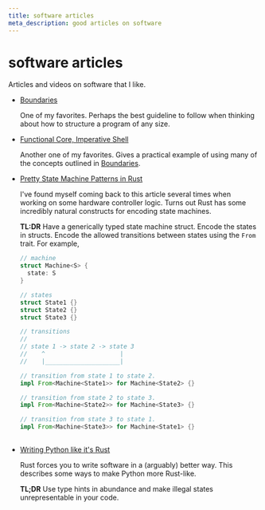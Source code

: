 ```yaml
---
title: software articles
meta_description: good articles on software
---
```


# software articles

Articles and videos on software that I like.

- [Boundaries](https://www.destroyallsoftware.com/talks/boundaries)

  One of my favorites. Perhaps the best guideline to follow when thinking about
  how to structure a program of any size.
  
- [Functional Core, Imperative Shell](https://www.destroyallsoftware.com/screencasts/catalog/functional-core-imperative-shell/)

  Another one of my favorites. Gives a practical example of using many of the
  concepts outlined in
  [Boundaries](https://www.destroyallsoftware.com/talks/boundaries).

- [Pretty State Machine Patterns in Rust](https://hoverbear.org/blog/rust-state-machine-pattern/)

  I've found myself coming back to this article several times when working
  on some hardware controller logic. Turns out Rust has some incredibly natural
  constructs for encoding state machines.
  
  **TL:DR** Have a generically typed state machine struct. Encode the states in
  structs. Encode the allowed transitions between states using the `From` trait.
  For example,

  ```rust
  // machine
  struct Machine<S> {
    state: S
  }

  // states
  struct State1 {}
  struct State2 {}
  struct State3 {}

  // transitions
  //
  // state 1 -> state 2 -> state 3
  //    ^                     |
  //    |_____________________|

  // transition from state 1 to state 2.
  impl From<Machine<State1>> for Machine<State2> {}

  // transition from state 2 to state 3.
  impl From<Machine<State2>> for Machine<State3> {}

  // transition from state 3 to state 1.
  impl From<Machine<State3>> for Machine<State1> {}
    
  ```

- [Writing Python like it's Rust](https://kobzol.github.io/rust/python/2023/05/20/writing-python-like-its-rust.html)

  Rust forces you to write software in a (arguably) better way. This describes
  some ways to make Python more Rust-like.
  
  **TL;DR** Use type hints in abundance and make illegal states unrepresentable
  in your code.
